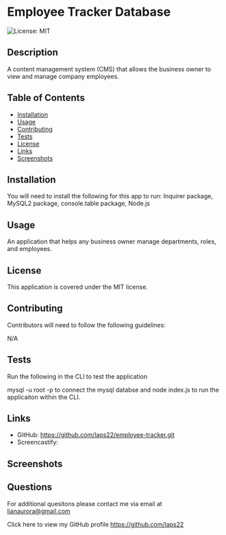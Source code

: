 # Employee Tracker Database
  ![License: MIT](https://img.shields.io/badge/License-MIT-yellow.svg)
  
  
  ## Description

  A content management system (CMS) that allows the business owner to view and manage company employees.
  
  ## Table of Contents
  
  - [Installation](#installation)
  - [Usage](#usage)
  - [Contributing](#contributing)
  - [Tests](#tests)
  - [License](#license)
  - [Links](#links)
  - [Screenshots](#screenshots)
  
  ## Installation

  You will need to install the following for this app to run:
  Inquirer package, MySQL2 package, console.table package, Node.js
  
  ## Usage

  An application that helps any business owner manage departments, roles, and employees.
  
  ## License

  This application is covered under the MIT license.
  

  ## Contributing

  Contributors will need to follow the following guidelines: 

   N/A

  ## Tests

   Run the following in the CLI to test the application
   
   mysql -u root -p to connect the mysql databse and node index.js to run the applicaiton within the CLI.

   ## Links

   * GitHub: https://github.com/laps22/employee-tracker.git
   * Screencastify: 

   ## Screenshots

   ## Questions

   For additional quesitons please contact me via email at lianaurora@gmail.com
   
   Click here to view my GitHub profile 
   https://github.com/laps22
